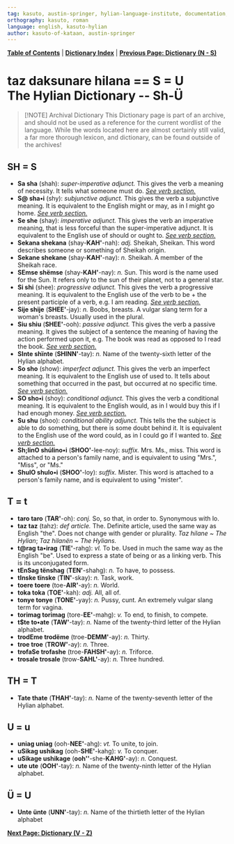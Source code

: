 ```yaml
---
tag: kasuto, austin-springer, hylian-language-institute, documentation, archive, dictionary
orthography: kasuto, roman
language: english, kasuto-hylian
author: kasuto-of-kataan, austin-springer
---
```

**[Table of Contents](archival/kasuto_hli/00-toc)** | **[Dictionary Index](archival/kasuto_hli/10.0-daksunare)** | **[Previous Page: Dictionary (N - S)](archival/kasuto_hli/10.4-daksunare-n-s)**

# <span class="hylian_kas">taz daksunare hilana == S = U</span><br>The Hylian Dictionary -- Sh-Ü


> [!NOTE] Archival Dictionary
> This Dictionary page is part of an archive, and should not be used as a reference for the current wordlist of the language. While the words located here are almost certainly still valid, a far more thorough lexicon, and dictionary, can be found outside of the archives!

## SH <span class="hylian_kas">= S</span>

+ **<span class="hylian_kas">Sa</span> sha** (shah): _super-imperative adjunct._ This gives the verb a meaning of necessity. It tells what someone must do. _[See verb section.](archival/kasuto_hli/04-wirtën)_
+ **<span class="hylian_kas">S@</span> sha•i** (shy): _subjunctive adjunct._ This gives the verb a subjunctive meaning. It is equivalent to the English might or may, as in I might go home. _[See verb section.](archival/kasuto_hli/04-wirtën)_
+ **<span class="hylian_kas">Se</span> she** (shay): _imperative adjunct._ This gives the verb an imperative meaning, that is less forceful than the super-imperative adjunct. It is equivalent to the English use of should or ought to. _[See verb section.](archival/kasuto_hli/04-wirtën)_
+ **<span class="hylian_kas">Sekana</span> shekana** (shay-**KAH'**-nah): _adj._ Sheikah, Sheikan. This word describes someone or something of Sheikah origin.
+ **<span class="hylian_kas">Sekane</span> shekane** (shay-**KAH'**-nay): _n._ Sheikah. A member of the Sheikah race.
+ **<span class="hylian_kas">SEmse</span> shëmse** (shay-**KAH'**-nay): _n._ Sun. This word is the name used for the Sun. It refers only to the sun of their planet, not to a general star.
+ **<span class="hylian_kas">Si</span> shi** (shee): _progressive adjunct._ This gives the verb a progressive meaning. It is equivalent to the English use of the verb to be + the present participle of a verb, e.g. I am reading. _[See verb section.](archival/kasuto_hli/04-wirtën)_
+ **<span class="hylian_kas">Sije</span> shije** (**SHEE'**-jay): _n._ Boobs, breasts. A vulgar slang term for a woman's breasts. Usually used in the plural.
+ **<span class="hylian_kas">Siu</span> shiu** (**SHEE'**-ooh): _passive adjunct._ This gives the verb a passive meaning. It gives the subject of a sentence the meaning of having the action performed upon it, e.g. The book was read as opposed to I read the book. _[See verb section.](archival/kasuto_hli/04-wirtën)_
+ **<span class="hylian_kas">SInte</span> shïnte** (**SHINN'**-tay): _n._ Name of the twenty-sixth letter of the Hylian alphabet.
+ **<span class="hylian_kas">So</span> sho** (show): _imperfect adjunct._ This gives the verb an imperfect meaning. It is equivalent to the English use of used to. It tells about something that occurred in the past, but occurred at no specific time. _[See verb section.](archival/kasuto_hli/04-wirtën)_
+ **<span class="hylian_kas">SO</span> sho•i** (shoy): _conditional adjunct._ This gives the verb a conditional meaning. It is equivalent to the English would, as in I would buy this if I had enough money. _[See verb section.](archival/kasuto_hli/04-wirtën)_
+ **<span class="hylian_kas">Su</span> shu** (shoo): _conditional ability adjunct._ This tells the the subject is able to do something, but there is some doubt behind it. It is equivalent to the English use of the word could, as in I could go if I wanted to.  _[See verb section.](archival/kasuto_hli/04-wirtën)_
+ **<span class="hylian_kas">Sh;linO</span> shúlino•i** (**SHOO'**-lee-noy): _suffix._ Mrs. Ms., miss. This word is attached to a person's family name, and is equivalent to using "Mrs.", "Miss", or "Ms."
+ **<span class="hylian_kas">ShulO</span> shulo•i** (**SHOO'**-loy): _suffix._ Mister. This word is attached to a person's family name, and is equivalent to using "mister". 

## T <span class="hylian_kas">= t</span>

+ **<span class="hylian_kas">taro</span> taro** (**TAR'**-oh): _conj._ So, so that, in order to. Synonymous with lo.
+ **<span class="hylian_kas">taz</span> taz** (tahz): _def article._ The. Definite article, used the same way as English "the". Does not change with gender or plurality. _Taz hilane ~ The Hylian_; _Taz hilanën ~ The Hylians._
+ **<span class="hylian_kas">t@rag</span> ta•irag** (**TIE'**-rahg): _vl._ To be. Used in much the same way as the English "be". Used to express a state of being or as a linking verb. This is its unconjugated form.
+ **<span class="hylian_kas">tEnSag</span> tënshag** (**TEN'**-shahg): _n._ To have, to possess.
+ **<span class="hylian_kas">tInske</span> tïnske** (**TIN'**-skay): _n._ Task, work.
+ **<span class="hylian_kas">toere</span> toere** (toe-**AIR'**-ay): _n._ World.
+ **<span class="hylian_kas">toka</span> toka** (**TOE'**-kah): _adj._ All, all of.
+ **<span class="hylian_kas">tonye</span> tonye** (**TONE'**-yay): _n._ Pussy, cunt. An extremely vulgar slang term for vagina.
+ **<span class="hylian_kas">torimag</span> torimag** (tore-**EE'**-mahg): _v._ To end, to finish, to compete.
+ **<span class="hylian_kas">t$te</span> to•ate** (**TAW'**-tay): _n._ Name of the twenty-third letter of the Hylian alphabet.
+ **<span class="hylian_kas">trodEme</span> trodëme** (troe-**DEMM'**-ay): _n._ Thirty.
+ **<span class="hylian_kas">troe</span> troe** (**TROW'**-ay): _n._ Three.
+ **<span class="hylian_kas">trofaSe</span> trofashe** (troe-**FAHSH'**-ay): _n._ Triforce.
+ **<span class="hylian_kas">trosale</span> trosale** (trow-**SAHL'**-ay): _n._ Three hundred.

## TH <span class="hylian_kas">= T</span>

+ **<span class="hylian_kas">Tate</span> thate** (**THAH'**-tay): _n._ Name of the twenty-seventh letter of the Hylian alphabet.

## U <span class="hylian_kas">= u</span>

+ **<span class="hylian_kas">uniag</span> uniag** (ooh-**NEE'**-ahg): _vt._ To unite, to join.
+ **<span class="hylian_kas">uSikag</span> ushikag** (ooh-**SHE'**-kahg): _v._ To conquer.
+ **<span class="hylian_kas">uSikage</span> ushikage** (**ooh''**-she-**KAHG'**-ay): _n._ Conquest.
+ **<span class="hylian_kas">ute</span> ute** (**OOH'**-tay): _n._ Name of the twenty-ninth letter of the Hylian alphabet.

## Ü <span class="hylian_kas">= U</span>

+ **<span class="hylian_kas">Unte</span> ünte** (**UNN'**-tay): _n._ Name of the thirtieth letter of the Hylian alphabet

**[Next Page: Dictionary (V - Z)](archival/kasuto_hli/10.6-daksunare-v-z)**
